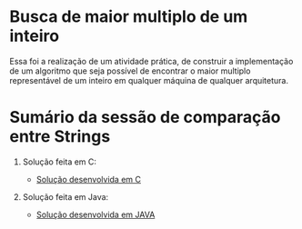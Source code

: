 # Busca de maior multiplo de um inteiro

Essa foi a realização de um atividade prática, de construir a implementação de um algoritmo que seja possível de encontrar o maior multiplo representável de um inteiro em qualquer máquina de qualquer arquitetura.

# Sumário da sessão de comparação entre Strings

1. Solução feita em C:
   * [Solução desenvolvida em C](https://github.com/ericrodriguesfer/Academico/tree/master/LIP/maior-multiplo-inteiro/C/maior_multiplo_int.c)

2. Solução feita em Java:
   * [Solução desenvolvida em JAVA](https://github.com/ericrodriguesfer/Academico/tree/master/LIP/maior-multiplo-inteiro/Java/MaiorMultiploInt.java)
